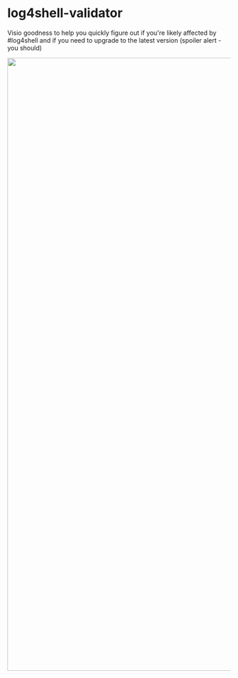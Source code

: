 # log4shell-validator
Visio goodness to help you quickly figure out if you're likely affected by #log4shell and if you need to upgrade to the latest version (spoiler alert - you should)

<img src="https://github.com/securitytrends/log4shell-validator/blob/main/Log4Shell_cheatsheet.png" width="1080" height="1380" />

